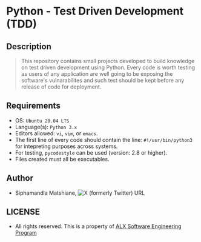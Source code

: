 # Python - Test Driven Development (TDD)

## Description
> This repository contains small projects developed to build knowledge on test driven development using Python. Every code is worth testing as users of any application are well going to be exposing the software's vulnarabilites and such test should be kept before any release of code for deployment.

## Requirements
- OS: `Ubuntu 20.04 LTS`
- Language(s): `Python 3.x`
- Editors allowed: `vi`, `vim`, or `emacs`.
- The first line of every code should contain the line: `#!/usr/bin/python3` for intepreting purposes across systems.
- For testing, `pycodestyle` can be used (version: 2.8 or higher).
- Files created must all be executables.

## Author
- Siphamandla Matshiane, ![X (formerly Twitter) URL](https://img.shields.io/twitter/url?url=https%3A%2F%2Fwww.twitter.com%2Fsbumatshiane916)

## LICENSE
- All rights reserved. This is a property of [ALX Software Engineering Program](www.alxafrica.com/software-engineering/)
